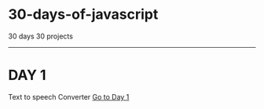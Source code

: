 # 30-days-of-javascript

30 days 30 projects
<hr>

<h1> DAY 1 </h1>

Text to speech Converter 
[Go to Day 1](https://github.com/rubenshibu/30-days-of-javascript/blob/main/Day%201/README.md)

